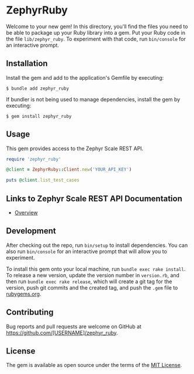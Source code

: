 # ZephyrRuby

Welcome to your new gem! In this directory, you'll find the files you need to be able to package up your Ruby library into a gem. Put your Ruby code in the file `lib/zephyr_ruby`. To experiment with that code, run `bin/console` for an interactive prompt.

## Installation

Install the gem and add to the application's Gemfile by executing:

    $ bundle add zephyr_ruby

If bundler is not being used to manage dependencies, install the gem by executing:

    $ gem install zephyr_ruby

## Usage

This gem provides access to the Zephyr Scale REST API.

```ruby
require 'zephyr_ruby'

@client = ZephyrRuby::Client.new('YOUR_API_KEY')

puts @client.list_test_cases
```

## Links to Zephyr Scale REST API Documentation
- [Overview](https://support.smartbear.com/zephyr-scale-cloud/api-docs/#section/Introduction)

## Development

After checking out the repo, run `bin/setup` to install dependencies. You can also run `bin/console` for an interactive prompt that will allow you to experiment.

To install this gem onto your local machine, run `bundle exec rake install`. To release a new version, update the version number in `version.rb`, and then run `bundle exec rake release`, which will create a git tag for the version, push git commits and the created tag, and push the `.gem` file to [rubygems.org](https://rubygems.org).

## Contributing

Bug reports and pull requests are welcome on GitHub at https://github.com/[USERNAME]/zephyr_ruby.

## License

The gem is available as open source under the terms of the [MIT License](https://opensource.org/licenses/MIT).
